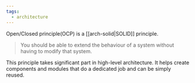 ```yaml
---
tags:
  - architecture
---
```

Open/Closed principle(OCP) is a [[arch-solid|SOLID]] principle.

> You should be able to extend the behaviour of a system without having to modify that system.

This principle takes significant part in high-level architecture. It helps create components and modules that do a dedicated job and can be simply reused.